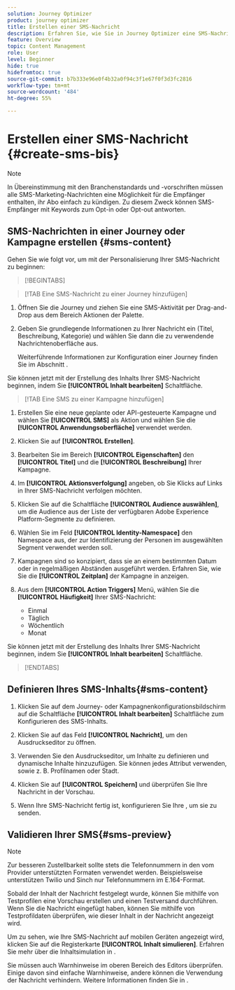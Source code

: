 ```yaml
---
solution: Journey Optimizer
product: journey optimizer
title: Erstellen einer SMS-Nachricht
description: Erfahren Sie, wie Sie in Journey Optimizer eine SMS-Nachricht erstellen.
feature: Overview
topic: Content Management
role: User
level: Beginner
hide: true
hidefromtoc: true
source-git-commit: b7b333e96e0f4b32a0f94c3f1e67f0f3d3fc2816
workflow-type: tm+mt
source-wordcount: '484'
ht-degree: 55%

---
```


# Erstellen einer SMS-Nachricht {#create-sms-bis}

>[!NOTE]
>
>In Übereinstimmung mit den Branchenstandards und -vorschriften müssen alle SMS-Marketing-Nachrichten eine Möglichkeit für die Empfänger enthalten, ihr Abo einfach zu kündigen. Zu diesem Zweck können SMS-Empfänger mit Keywords zum Opt-in oder Opt-out antworten.

## SMS-Nachrichten in einer Journey oder Kampagne erstellen {#sms-content}

Gehen Sie wie folgt vor, um mit der Personalisierung Ihrer SMS-Nachricht zu beginnen:

>[!BEGINTABS]

>[!TAB Eine SMS-Nachricht zu einer Journey hinzufügen]

1. Öffnen Sie die Journey und ziehen Sie eine SMS-Aktivität per Drag-and-Drop aus dem Bereich Aktionen der Palette.

1. Geben Sie grundlegende Informationen zu Ihrer Nachricht ein (Titel, Beschreibung, Kategorie) und wählen Sie dann die zu verwendende Nachrichtenoberfläche aus.

   Weiterführende Informationen zur Konfiguration einer Journey finden Sie im Abschnitt .

Sie können jetzt mit der Erstellung des Inhalts Ihrer SMS-Nachricht beginnen, indem Sie **[!UICONTROL Inhalt bearbeiten]** Schaltfläche.

>[!TAB Eine SMS zu einer Kampagne hinzufügen]

1. Erstellen Sie eine neue geplante oder API-gesteuerte Kampagne und wählen Sie **[!UICONTROL SMS]** als Aktion und wählen Sie die **[!UICONTROL Anwendungsoberfläche]** verwendet werden.

1. Klicken Sie auf **[!UICONTROL Erstellen]**.

1. Bearbeiten Sie im Bereich **[!UICONTROL Eigenschaften]** den **[!UICONTROL Titel]** und die **[!UICONTROL Beschreibung]** Ihrer Kampagne.

1. Im **[!UICONTROL Aktionsverfolgung]** angeben, ob Sie Klicks auf Links in Ihrer SMS-Nachricht verfolgen möchten.

1. Klicken Sie auf die Schaltfläche **[!UICONTROL Audience auswählen]**, um die Audience aus der Liste der verfügbaren Adobe Experience Platform-Segmente zu definieren.

1. Wählen Sie im Feld **[!UICONTROL Identity-Namespace]** den Namespace aus, der zur Identifizierung der Personen im ausgewählten Segment verwendet werden soll.

1. Kampagnen sind so konzipiert, dass sie an einem bestimmten Datum oder in regelmäßigen Abständen ausgeführt werden. Erfahren Sie, wie Sie die **[!UICONTROL Zeitplan]** der Kampagne in anzeigen.

1. Aus dem **[!UICONTROL Action Triggers]** Menü, wählen Sie die **[!UICONTROL Häufigkeit]** Ihrer SMS-Nachricht:

   * Einmal
   * Täglich
   * Wöchentlich
   * Monat

Sie können jetzt mit der Erstellung des Inhalts Ihrer SMS-Nachricht beginnen, indem Sie **[!UICONTROL Inhalt bearbeiten]** Schaltfläche.

>[!ENDTABS]

## Definieren Ihres SMS-Inhalts{#sms-content}

1. Klicken Sie auf dem Journey- oder Kampagnenkonfigurationsbildschirm auf die Schaltfläche **[!UICONTROL Inhalt bearbeiten]** Schaltfläche zum Konfigurieren des SMS-Inhalts.

1. Klicken Sie auf das Feld **[!UICONTROL Nachricht]**, um den Ausdruckseditor zu öffnen.

1. Verwenden Sie den Ausdruckseditor, um Inhalte zu definieren und dynamische Inhalte hinzuzufügen. Sie können jedes Attribut verwenden, sowie z. B. Profilnamen oder Stadt.

1. Klicken Sie auf **[!UICONTROL Speichern]** und überprüfen Sie Ihre Nachricht in der Vorschau.

1. Wenn Ihre SMS-Nachricht fertig ist, konfigurieren Sie Ihre , um sie zu senden.

## Validieren Ihrer SMS{#sms-preview}

>[!NOTE]
>
> Zur besseren Zustellbarkeit sollte stets die Telefonnummern in den vom Provider unterstützten Formaten verwendet werden. Beispielsweise unterstützen Twilio und Sinch nur Telefonnummern im E.164-Format.

Sobald der Inhalt der Nachricht festgelegt wurde, können Sie mithilfe von Testprofilen eine Vorschau erstellen und einen Testversand durchführen. Wenn Sie die Nachricht eingefügt haben, können Sie mithilfe von Testprofildaten überprüfen, wie dieser Inhalt in der Nachricht angezeigt wird.

Um zu sehen, wie Ihre SMS-Nachricht auf mobilen Geräten angezeigt wird, klicken Sie auf die Registerkarte **[!UICONTROL Inhalt simulieren]**. Erfahren Sie mehr über die Inhaltsimulation in .

Sie müssen auch Warnhinweise im oberen Bereich des Editors überprüfen.  Einige davon sind einfache Warnhinweise, andere können die Verwendung der Nachricht verhindern. Weitere Informationen finden Sie in .
